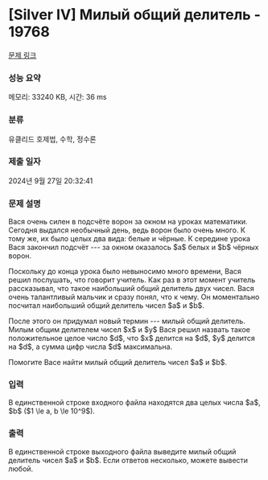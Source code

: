 # [Silver IV] Милый общий делитель - 19768 

[문제 링크](https://www.acmicpc.net/problem/19768) 

### 성능 요약

메모리: 33240 KB, 시간: 36 ms

### 분류

유클리드 호제법, 수학, 정수론

### 제출 일자

2024년 9월 27일 20:32:41

### 문제 설명

<p>Вася очень силен в подсчёте ворон за окном на уроках математики. Сегодня выдался необычный день, ведь ворон было очень много. К тому же, их было целых два вида: белые и чёрные. К середине урока Вася закончил подсчёт --- за окном оказалось $a$ белых и $b$ чёрных ворон.</p>

<p>Поскольку до конца урока было невыносимо много времени, Вася решил послушать, что говорит учитель. Как раз в этот момент учитель рассказывал, что такое наибольший общий делитель двух чисел. Вася очень талантливый мальчик и сразу понял, что к чему. Он моментально посчитал наибольший общий делитель чисел $a$ и $b$.</p>

<p>После этого он придумал новый термин --- милый общий делитель. Милым общим делителем чисел $x$ и $y$ Вася решил назвать такое положительное целое число $d$, что $x$ делится на $d$, $y$ делится на $d$, а сумма цифр числа $d$ максимальна.</p>

<p>Помогите Васе найти милый общий делитель чисел $a$ и $b$.</p>

### 입력 

 <p>В единственной строке входного файла находятся два целых числа $a$, $b$ ($1 \le a, b \le 10^9$).</p>

### 출력 

 <p>В единственной строке выходного файла выведите милый общий делитель чисел $a$ и $b$. Если ответов несколько, можете вывести любой.</p>

